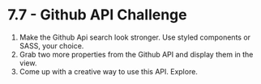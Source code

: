 # 7.7 - Github API Challenge

1. Make the Github Api search look stronger. Use styled components or SASS, your choice.
2. Grab two more properties from the Github API and display them in the view.
3. Come up with a creative way to use this API. Explore.

